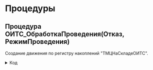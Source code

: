 # Процедуры

## Процедура ОИТС_ОбработкаПроведения(Отказ, РежимПроведения)
Создание движения по регистру накоплений "ТМЦНаСкладеОИТС".

<details>
<summary> Код </summary>
  
      Если Склад = Справочники.Склады.НайтиПоНаименованию("Отдел ИТС (администрирование)") И Подразделение = Справочники.СтруктураПредприятия.НайтиПоНаименованию("Отдел ИТС") Тогда
      		Движения.ТМЦНаСкладеОИТС.Записывать = Истина;
      		Для Каждого ТекСтрокаТовары Из Товары Цикл
      			Движение = Движения.ТМЦНаСкладеОИТС.Добавить();
      			Движение.ВидДвижения = ВидДвиженияНакопления.Расход;
      			Движение.Период = Дата;
      			Движение.НаименованиеТовара = ТекСтрокаТовары.Номенклатура;
      			Движение.Организация = Организация;
      			Если  ОИТС_УчетТМЦ.ЗапросИзРегистра(ТекСтрокаТовары.СерийныйНомер).Количество() > 0 Тогда
      				Движение.СерийныйНомер = ТекСтрокаТовары.СерийныйНомер;
      			КонецЕсли;
      			Движение.Количество = ТекСтрокаТовары.Количество; 
      			Движение.ЕдиницыИзмерения = ТекСтрокаТовары.Номенклатура.ЕдиницаИзмерения;
      			Если ХозяйственнаяОперация = Перечисления.ХозяйственныеОперации.СписаниеТоваровПоТребованию Тогда 
      				Движение.ОтработанРанее = Истина;
      			КонецЕсли;
      		КонецЦикла;
      	КонецЕсли;
</details>
